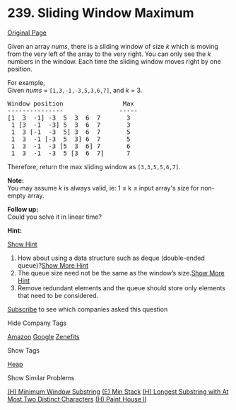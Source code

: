 # 239. Sliding Window Maximum

[Original Page](https://leetcode.com/problems/sliding-window-maximum/)

Given an array _nums_, there is a sliding window of size _k_ which is moving from the very left of the array to the very right. You can only see the _k_ numbers in the window. Each time the sliding window moves right by one position.

For example,  
Given _nums_ = `[1,3,-1,-3,5,3,6,7]`, and _k_ = 3.

<pre>Window position                Max
---------------               -----
[1  3  -1] -3  5  3  6  7       3
 1 [3  -1  -3] 5  3  6  7       3
 1  3 [-1  -3  5] 3  6  7       5
 1  3  -1 [-3  5  3] 6  7       5
 1  3  -1  -3 [5  3  6] 7       6
 1  3  -1  -3  5 [3  6  7]      7
</pre>

Therefore, return the max sliding window as `[3,3,5,5,6,7]`.

**Note:**  
You may assume _k_ is always valid, ie: 1 ≤ k ≤ input array's size for non-empty array.

**Follow up:**  
Could you solve it in linear time?

**Hint:**

[Show Hint](#)

1.  How about using a data structure such as deque (double-ended queue)?[Show More Hint](#)
2.  The queue size need not be the same as the window’s size.[Show More Hint](#)
3.  Remove redundant elements and the queue should store only elements that need to be considered.

<div>

[Subscribe](/subscribe/) to see which companies asked this question

</div>

<div>

<div id="company_tags" class="btn btn-xs btn-warning">Hide Company Tags</div>

<span class="hidebutton" style="display: inline;">[Amazon](/company/amazon/) [Google](/company/google/) [Zenefits](/company/zenefits/)</span></div>

<div>

<div id="tags" class="btn btn-xs btn-warning">Show Tags</div>

<span class="hidebutton">[Heap](/tag/heap/)</span></div>

<div>

<div id="similar" class="btn btn-xs btn-warning">Show Similar Problems</div>

<span class="hidebutton">[(H) Minimum Window Substring](/problems/minimum-window-substring/) [(E) Min Stack](/problems/min-stack/) [(H) Longest Substring with At Most Two Distinct Characters](/problems/longest-substring-with-at-most-two-distinct-characters/) [(H) Paint House II](/problems/paint-house-ii/)</span></div>